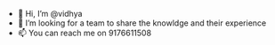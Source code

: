 - 👋 Hi, I’m @vidhya 
- 💞️ I’m looking for a team to share the knowldge and their experience 
- 📫 You can reach me on 9176611508
<!---
vidhyaLead/vidhyaLead is a ✨ special ✨ repository because its `README.md` (this file) appears on your GitHub profile.
You can click the Preview link to take a look at your changes.
---
